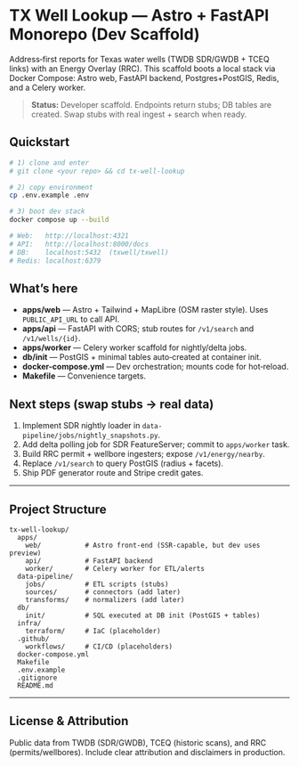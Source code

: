 # TX Well Lookup — Astro + FastAPI Monorepo (Dev Scaffold)
 
Address‑first reports for Texas water wells (TWDB SDR/GWDB + TCEQ links) with an Energy Overlay (RRC). This scaffold boots a local stack via Docker Compose: Astro web, FastAPI backend, Postgres+PostGIS, Redis, and a Celery worker.

> **Status:** Developer scaffold. Endpoints return stubs; DB tables are created. Swap stubs with real ingest + search when ready.

## Quickstart

```bash
# 1) clone and enter
# git clone <your repo> && cd tx-well-lookup

# 2) copy environment
cp .env.example .env

# 3) boot dev stack
docker compose up --build

# Web:   http://localhost:4321
# API:   http://localhost:8000/docs
# DB:    localhost:5432  (txwell/txwell)
# Redis: localhost:6379
```

## What’s here
- **apps/web** — Astro + Tailwind + MapLibre (OSM raster style). Uses `PUBLIC_API_URL` to call API.
- **apps/api** — FastAPI with CORS; stub routes for `/v1/search` and `/v1/wells/{id}`.
- **apps/worker** — Celery worker scaffold for nightly/delta jobs.
- **db/init** — PostGIS + minimal tables auto‑created at container init.
- **docker-compose.yml** — Dev orchestration; mounts code for hot‑reload.
- **Makefile** — Convenience targets.

## Next steps (swap stubs → real data)
1. Implement SDR nightly loader in `data-pipeline/jobs/nightly_snapshots.py`.
2. Add delta polling job for SDR FeatureServer; commit to `apps/worker` task.
3. Build RRC permit + wellbore ingesters; expose `/v1/energy/nearby`.
4. Replace `/v1/search` to query PostGIS (radius + facets).
5. Ship PDF generator route and Stripe credit gates.

---

## Project Structure
```
tx-well-lookup/
  apps/
    web/           # Astro front-end (SSR-capable, but dev uses preview)
    api/           # FastAPI backend
    worker/        # Celery worker for ETL/alerts
  data-pipeline/
    jobs/          # ETL scripts (stubs)
    sources/       # connectors (add later)
    transforms/    # normalizers (add later)
  db/
    init/          # SQL executed at DB init (PostGIS + tables)
  infra/
    terraform/     # IaC (placeholder)
  .github/
    workflows/     # CI/CD (placeholders)
  docker-compose.yml
  Makefile
  .env.example
  .gitignore
  README.md
```

---

## License & Attribution
Public data from TWDB (SDR/GWDB), TCEQ (historic scans), and RRC (permits/wellbores). Include clear attribution and disclaimers in production.

